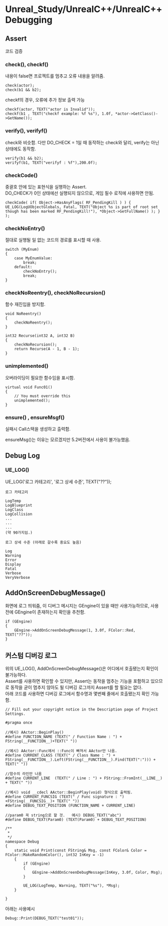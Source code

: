 # Unreal_Study/UnrealC++/UnrealC++Debugging

## Assert

코드 검증

### check(), checkf()

내용이 false면 프로젝트를 멈추고 오류 내용을 알려줌.

```
check(actor);
check(b1 && b2);
```

checkf의 경우, 오류에 추가 정보 출력 가능

```
checkf(actor, TEXT("actor is Invalid"));
checkf(b1 , TEXT("checkf example: %f %s"), 1.0f, *actor->GetClass()->GetName());
```

### verify(), verifyf()

check와 비슷함. 다만 DO_CHECK = 1일 때 동작하는 check와 달리, verify는 아닌 상태에도 동작함.
```
verify(b1 && b2);
verifyf(b1, TEXT("verifyf : %f"),200.0f);
```

### checkCode()

중괄호 안에 있는 표현식을 실행하는 Assert.   
DO_CHECK가 0인 상태에선 실행되지 않으므로, 게임 필수 로직에 사용하면 안됨.
```
checkCode( if( Object->HasAnyFlags( RF_PendingKill ) ) { UE_LOG(LogUObjectGlobals, Fatal, TEXT("Object %s is part of root set though has been marked RF_PendingKill!"), *Object->GetFullName() ); } );
```

### checkNoEntry()

절대로 실행될 일 없는 코드의 경로를 표시할 때 사용.

```
switch (MyEnum)
{
    case MyEnumValue:
        break;
    default:
        checkNoEntry();
        break;
}
```

### checkNoReentry(), checkNoRecursion()

함수 재진입을 방지함.
```
void NoReentry()
{
    checkNoReentry();
}

int32 Recurse(int32 A, int32 B)
{
    checkNoRecursion();
    return Recurse(A - 1, B - 1);
}
```
### unimplemented()

오버라이딩이 필요한 함수임을 표시함.
```
virtual void Func01()
{
	// You must override this
	unimplemented();
}
```

### ensure() , ensureMsgf()

실패시 Call스택을 생성하고 출력함.

ensureMsg()는 이유는 모르겠지만 5.2버전에서 사용이 불가능했음.

## Debug Log

### UE_LOG()

UE_LOG('로그 카테고리', '로그 상세 수준', TEXT("??"));

```
로그 카테고리

LogTemp
LogBlueprint
LogClass
LogCollision
...
...
...
(약 90가지임.)

```


```
로그 상세 수준 (아래로 갈수록 중요도 높음)

Log
Warning
Error
Display
Fatal
Verbose
VeryVerbose
```

## AddOnScreenDebugMessage()

화면에 로그 띄워줌, 이 디버그 메시지는 GEngine이 있을 때만 사용가능하므로, 사용 전에 GEngine이 존재하는지 확인을 추천함.
```
if (GEngine)
{
	GEngine->AddOnScreenDebugMessage(1, 3.0f, FColor::Red, TEXT("??"));
}
```

## 커스텀 디버깅 로그

위의 UE_LOG(), AddOnScreenDebugMessage()은 어디에서 호출됐는지 확인이 불가능하다.  
Assert를 사용하면 확인할 수 있지만, Assert는 동작을 멈추는 기능을 포함하고 있으므로 동작을 굳이 멈추지 않아도 될 디버깅 로그까지 Assert를 할 필요는 없다.  
아래 코드를 사용하면 디버깅 로그에서 함수명과 몇번째 줄에서 호출됐는지 확인 가능함.

```
// Fill out your copyright notice in the Description page of Project Settings.

#pragma once

//예시) AActor::BeginPlay()
#define FUNCTION_NAME (TEXT(" / Function Name : ") + FString(__FUNCTION__)+TEXT(" "))

//예시) AActor::Func에서 ::Func이 빠져서 AActor만 나옴.
#define CURRENT_CLASS (TEXT(" / Class Name : ") + FString(__FUNCTION__).Left(FString(__FUNCTION__).Find(TEXT(":"))) + TEXT(" "))

//함수의 라인만 나옴
#define CURRENT_LINE  (TEXT(" / Line : ") + FString::FromInt(__LINE__) + TEXT(" "))

//예시) void __cdecl AActor::BeginPlay(void) 형식으로 출력됨.
#define CURRENT_FUNCSIG (TEXT(" / Func signature : ") +FString(__FUNCSIG__)+ TEXT(" "))
#define DEBUG_TEXT_POSITION (FUNCTION_NAME + CURRENT_LINE)

//param0 꼭 string으로 할 것.   예시) DEBUG_TEXT("abc")
#define DEBUG_TEXT(Param0) (TEXT(Param0) + DEBUG_TEXT_POSITION)

/**
 * 
 */
namespace Debug
{
	static void Print(const FString& Msg, const FColor& Color = FColor::MakeRandomColor(), int32 InKey = -1)
	{
		if (GEngine)
		{
			GEngine->AddOnScreenDebugMessage(InKey, 3.0f, Color, Msg);
		}

		UE_LOG(LogTemp, Warning, TEXT("%s"), *Msg);
	}

}
```

아래는 사용예시
```
Debug::Print(DEBUG_TEXT("test01"));
```